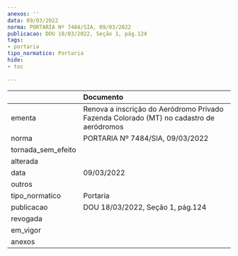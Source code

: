 ```yaml
---
anexos: ''
data: 09/03/2022
norma: PORTARIA Nº 7484/SIA, 09/03/2022
publicacao: DOU 18/03/2022, Seção 1, pág.124
tags:
- portaria
tipo_normatico: Portaria
hide: 
- toc 
 
---
```


|                    | Documento                                                                               |
|:-------------------|:----------------------------------------------------------------------------------------|
| ementa             | Renova a inscrição do Aeródromo Privado Fazenda Colorado (MT) no cadastro de aeródromos |
| norma              | PORTARIA Nº 7484/SIA, 09/03/2022                                                        |
| tornada_sem_efeito |                                                                                         |
| alterada           |                                                                                         |
| data               | 09/03/2022                                                                              |
| outros             |                                                                                         |
| tipo_normatico     | Portaria                                                                                |
| publicacao         | DOU 18/03/2022, Seção 1, pág.124                                                        |
| revogada           |                                                                                         |
| em_vigor           |                                                                                         |
| anexos             |                                                                                         |